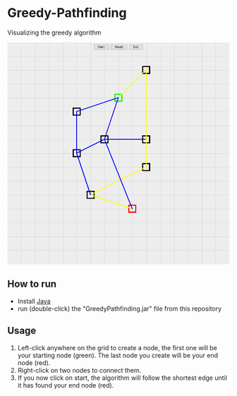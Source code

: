 # Greedy-Pathfinding
Visualizing the greedy algorithm

![Program running, lots of connected nodes with the shortest found path highlighted](https://github.com/nicolasraube/greedy-pathfinding/blob/master/assets/example.jpg)

## How to run
- Install [Java](https://www.java.com/en/download/)
- run (double-click) the "GreedyPathfinding.jar" file from this repository

## Usage
1. Left-click anywhere on the grid to create a node, the first one will be your starting node (green).
The last node you create will be your end node (red).
2. Right-click on two nodes to connect them.
3. If you now click on start, the algorithm will follow the shortest edge until it has found your end node (red).
